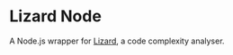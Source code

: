 # Lizard Node

A Node.js wrapper for [Lizard](https://github.com/terryyin/lizard), a code complexity analyser.

